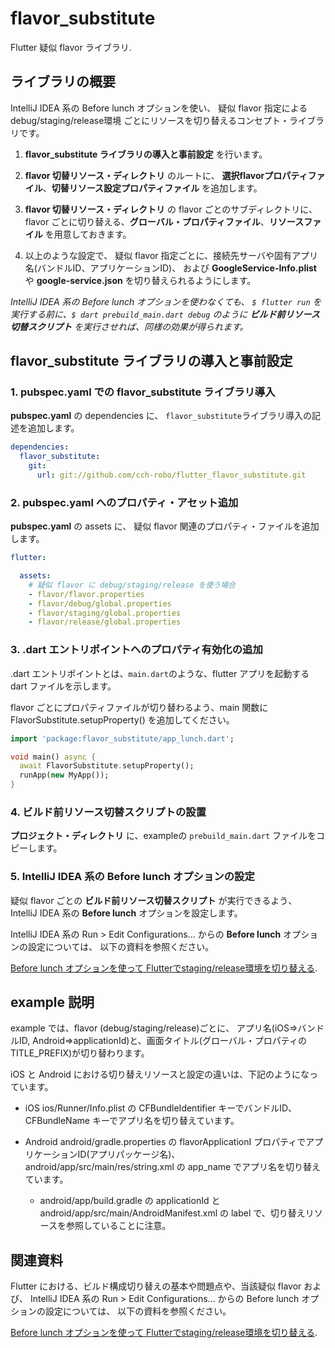 # flavor_substitute

Flutter 疑似 flavor ライブラリ.


## ライブラリの概要

IntelliJ IDEA 系の Before lunch オプションを使い、
疑似 flavor 指定による debug/staging/release環境 ごとにリソースを切り替えるコンセプト・ライブラリです。

1. **flavor_substitute ライブラリの導入と事前設定** を行います。

1. **flavor 切替リソース・ディレクトリ** のルートに、
**選択flavorプロパティファイル**、**切替リソース設定プロパティファイル** を追加します。

1. **flavor 切替リソース・ディレクトリ** の flavor ごとのサブディレクトリに、
flavor ごとに切り替える、**グローバル・プロパティファイル**、**リソースファイル** を用意しておきます。

1. 以上のような設定で、
疑似 flavor 指定ごとに、接続先サーバや固有アプリ名(バンドルID、アプリケーションID)、
および **GoogleService-Info.plist** や **google-service.json** を切り替えられるようにします。


*IntelliJ IDEA 系の Before lunch オプションを使わなくても、
`$ flutter run` を実行する前に、`$ dart prebuild_main.dart debug` のように **ビルド前リソース切替スクリプト** を実行させれば、同様の効果が得られます。*



## flavor_substitute ライブラリの導入と事前設定

### 1. **pubspec.yaml** での **flavor_substitute** ライブラリ導入

**pubspec.yaml** の dependencies に、
`flavor_substitute`ライブラリ導入の記述を追加します。

```yaml
dependencies:
  flavor_substitute:
    git:
      url: git://github.com/cch-robo/flutter_flavor_substitute.git
```


### 2. **pubspec.yaml** へのプロパティ・アセット追加

**pubspec.yaml** の assets に、
疑似 flavor 関連のプロパティ・ファイルを追加します。

```yaml
flutter:

  assets:
    # 疑似 flavor に debug/staging/release を使う場合
    - flavor/flavor.properties
    - flavor/debug/global.properties
    - flavor/staging/global.properties
    - flavor/release/global.properties
```


### 3. .dart エントリポイントへのプロパティ有効化の追加

.dart エントリポイントとは、`main.dart`のような、flutter アプリを起動する dart ファイルを示します。

flavor ごとにプロパティファイルが切り替わるよう、main 関数に FlavorSubstitute.setupProperty() を追加してください。


```dart
import 'package:flavor_substitute/app_lunch.dart';

void main() async {
  await FlavorSubstitute.setupProperty();
  runApp(new MyApp());
}
```


### 4. ビルド前リソース切替スクリプトの設置

**プロジェクト・ディレクトリ** に、exampleの `prebuild_main.dart` ファイルをコピーします。


### 5. IntelliJ IDEA 系の Before lunch オプションの設定

疑似 flavor ごとの **ビルド前リソース切替スクリプト** が実行できるよう、
IntelliJ IDEA 系の **Before lunch** オプションを設定します。

IntelliJ IDEA 系の Run > Edit Configurations... からの **Before lunch** オプションの設定については、
以下の資料を参照ください。

[Before lunch オプションを使って Flutterでstaging/release環境を切り替える](https://drive.google.com/open?id=18y34btiLo8HUXDcn7Z3UufXqvNElFYPlZ9Cou1kFnCs).



## example 説明

example では、flavor (debug/staging/release)ごとに、
アプリ名(iOS⇒バンドルID, Android⇒applicationId)と、画面タイトル(グローバル・プロパティのTITLE_PREFIX)が切り替わります。

iOS と Android における切り替えリソースと設定の違いは、下記のようになっています。

* iOS
ios/Runner/Info.plist の CFBundleIdentifier キーでバンドルID、CFBundleName キーでアプリ名を切り替えています。

* Android
android/gradle.properties の flavorApplicationI プロパティでアプリケーションID(アプリパッケージ名)、
android/app/src/main/res/string.xml の app_name でアプリ名を切り替えています。
  * android/app/build.gradle の applicationId と android/app/src/main/AndroidManifest.xml の label で、切り替えリソースを参照していることに注意。



## 関連資料

Flutter における、ビルド構成切り替えの基本や問題点や、当該疑似 flavor および、
IntelliJ IDEA 系の Run > Edit Configurations... からの Before lunch オプションの設定については、
以下の資料を参照ください。

[Before lunch オプションを使って Flutterでstaging/release環境を切り替える](https://drive.google.com/open?id=18y34btiLo8HUXDcn7Z3UufXqvNElFYPlZ9Cou1kFnCs).
